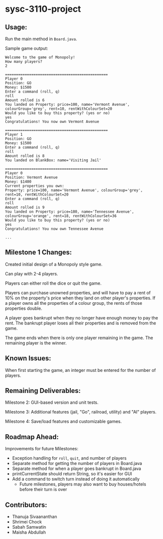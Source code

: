 # sysc-3110-project

## Usage:
Run the main method in `Board.java`.

Sample game output:
```
Welcome to the game of Monopoly!
How many players?
2

===============================================
Player 0
Position: GO
Money: $1500
Enter a command (roll, q)
roll
Amount rolled is 6
You landed on Property: price=100, name='Vermont Avenue', colourGroup='grey', rent=10, rentWithColourSet=20
Would you like to buy this property? (yes or no)
yes
Congratulations! You now own Vermont Avenue

===============================================
Player 1
Position: GO
Money: $1500
Enter a command (roll, q)
roll
Amount rolled is 8
You landed on BlankBox: name='Visiting Jail'

===============================================
Player 0
Position: Vermont Avenue
Money: $1400
Current properties you own: 
Property: price=100, name='Vermont Avenue', colourGroup='grey', rent=10, rentWithColourSet=20
Enter a command (roll, q)
roll
Amount rolled is 9
You landed on Property: price=180, name='Tennessee Avenue', colourGroup='orange', rent=18, rentWithColourSet=36
Would you like to buy this property? (yes or no)
yes
Congratulations! You now own Tennessee Avenue

...
```

## Milestone 1 Changes:

Created initial design of a Monopoly style game.

Can play with 2-4 players. 

Players can either roll the dice or quit the game.

Players can purchase unowned properties, and will have to pay a rent of 10% on the property's price 
when they land on other player's properties. If a player owns all the properties of a colour group, 
the rents of those properties double.

A player goes bankrupt when they no longer have enough money to pay the rent. 
The bankrupt player loses all their properties and is removed from the game.

The game ends when there is only one player remaining in the game.
The remaining player is the winner.

## Known Issues:

When first starting the game, an integer must be entered for the number of players.

## Remaining Deliverables:

Milestone 2: GUI-based version and unit tests.

Milestone 3: Additional features (jail, "Go", railroad, utility) and "AI" players. 

Milestone 4: Save/load features and customizable games.

## Roadmap Ahead:

Improvements for future Milestones:
* Exception handling for `roll`, `quit`, and number of players
* Separate method for getting the number of players in Board.java
* Separate method for when a player goes bankrupt in Board.java
* printCurrentState should return String, so it's easier for GUI
* Add a command to switch turn instead of doing it automatically
    * Future milestones, players may also want to buy houses/hotels before their turn is over


## Contributors:
* Thanuja Sivaananthan
* Shrimei Chock
* Sabah Samwatin
* Maisha Abdullah
